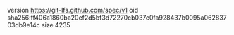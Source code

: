 version https://git-lfs.github.com/spec/v1
oid sha256:ff406a1860ba20ef2d5bf3d72270cb037c0fa928437b0095a06283703db9e14c
size 4235
